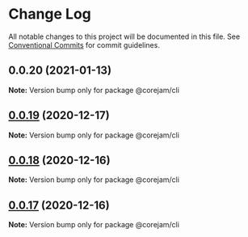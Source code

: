 # Change Log

All notable changes to this project will be documented in this file.
See [Conventional Commits](https://conventionalcommits.org) for commit guidelines.

## 0.0.20 (2021-01-13)

**Note:** Version bump only for package @corejam/cli





## [0.0.19](https://github.com/Corejam/Corejam/compare/@corejam/cli@0.0.16...@corejam/cli@0.0.19) (2020-12-17)

**Note:** Version bump only for package @corejam/cli





## [0.0.18](https://github.com/Corejam/Corejam/compare/@corejam/cli@0.0.16...@corejam/cli@0.0.18) (2020-12-16)

**Note:** Version bump only for package @corejam/cli





## [0.0.17](https://github.com/Corejam/Corejam/compare/@corejam/cli@0.0.16...@corejam/cli@0.0.17) (2020-12-16)

**Note:** Version bump only for package @corejam/cli
